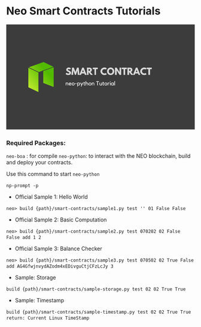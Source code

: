 # Neo Smart Contracts Tutorials
![](my-neo-python-tour.png)

### Required Packages:
`neo-boa` : for compile
`neo-python`: to interact with the NEO blockchain, build and deploy your contracts.


Use this command to start `neo-python`
```
np-prompt -p
```


* Official Sample 1: Hello World
```
neo> build {path}/smart-contracts/sample1.py test '' 01 False False
```
* Official Sample 2: Basic Computation
```
neo> build {path}/smart-contracts/sample2.py test 070202 02 False False add 1 2
```

* Official Sample 3: Balance Checker
```
neo> build {path}/smart-contracts/sample3.py test 070502 02 True False add AG4GfwjnvydAZodm4xEDivguCtjCFzLcJy 3
```

* Sample: Storage
```
build {path}/smart-contracts/sample-storage.py test 02 02 True True

```

* Sample: Timestamp
```
build {path}/smart-contracts/sample-timestamp.py test 02 02 True True
return: Current Linux TimeStamp
```
